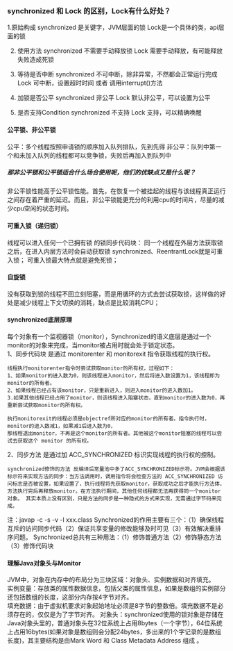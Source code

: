 ### synchronized 和 Lock 的区别，Lock有什么好处？
1.原始构成 
synchronized 是关键字，JVM层面的锁
Lock是一个具体的类，api层面的锁

2. 使用方法
synchronized 不需要手动释放锁
Lock 需要手动释放，有可能释放失败造成死锁

3. 等待是否中断
synchronized 不可中断，除非异常，不然都会正常运行完成
Lock 可中断，设置超时时间 或者 调用interrupt()方法

4. 加锁是否公平
synchronized 非公平
Lock 默认非公平，可以设置为公平

5. 是否支持Condition
synchronized 不支持
Lock 支持，可以精确唤醒


#### 公平锁、非公平锁
公平：多个线程按照申请锁的顺序加入队列排队，先到先得
非公平：队列中第一个和未加入队列的线程都可以竞争锁，失败后再加入到队列中

##### 那非公平锁和公平锁适合什么场合使用呢，他们的优缺点又是什么呢？
非公平锁性能高于公平锁性能。首先，在恢复一个被挂起的线程与该线程真正运行之间存在着严重的延迟。而且，非公平锁能更充分的利用cpu的时间片，尽量的减少cpu空闲的状态时间。

#### 可重入锁（递归锁）
线程可以进入任何一个已拥有锁 的锁同步代码块：
同一个线程在外层方法获取锁之后，在进入内层方法时会自动获取锁
synchronized、ReentrantLock就是可重入锁；
可重入锁最大特点就是避免死锁；

#### 自旋锁
没有获取到锁的线程不回立刻阻塞，而是用循环的方式去尝试获取锁，这样做的好处是减少线程上下文切换的消耗，缺点是比较消耗CPU；

#### synchronized底层原理
每个对象有一个监视器锁（monitor），Synchronized的语义底层是通过一个monitor的对象来完成，当monitor被占用时就会处于锁定状态。    
1、同步代码块 是通过 monitorenter 和 monitorexit 指令获取线程的执行权。
    
    线程执行monitorenter指令时尝试获取monitor的所有权，过程如下：  
    1、如果monitor的进入数为0，则该线程进入monitor，然后将进入数设置为1，该线程即为monitor的所有者。  
    2、如果线程已经占有该monitor，只是重新进入，则进入monitor的进入数加1。   
    3.如果其他线程已经占用了monitor，则该线程进入阻塞状态，直到monitor的进入数为0，再重新尝试获取monitor的所有权。
    
    执行monitorexit的线程必须是objectref所对应的monitor的所有者。指令执行时，monitor的进入数减1，如果减1后进入数为0，
    那线程退出monitor，不再是这个monitor的所有者。其他被这个monitor阻塞的线程可以尝试去获取这个 monitor 的所有权。     
    
2、同步方法 是通过加 ACC_SYNCHRONIZED 标识实现线程的执行权的控制。
    
    synchronized修饰的方法 反编译后常量池中多了ACC_SYNCHRONIZED标示符。JVM会根据该标示符来实现方法的同步：当方法调用时，调用指令将会检查方法的 ACC_SYNCHRONIZED 访问标志是否被设置，如果设置了，执行线程将先获取monitor，获取成功之后才能执行方法体，方法执行完后再释放monitor。在方法执行期间，其他任何线程都无法再获得同一个monitor对象。 其实本质上没有区别，只是方法的同步是一种隐式的方式来实现，无需通过字节码来完成。
    
注：javap -c -s -v -l xxx.class 
Synchronized的作用主要有三个：（1）确保线程互斥的访问同步代码（2）保证共享变量的修改能够及时可见（3）有效解决重排序问题。
Synchronized总共有三种用法：（1）修饰普通方法（2）修饰静态方法（3）修饰代码块

#### 理解Java对象头与Monitor
JVM中，对象在内存中的布局分为三块区域：对象头、实例数据和对齐填充。  
实例变量：存放类的属性数据信息，包括父类的属性信息，如果是数组的实例部分还包括数组的长度，这部分内存按4字节对齐。  
填充数据：由于虚拟机要求对象起始地址必须是8字节的整数倍。填充数据不是必须存在的，仅仅是为了字节对齐。 
对象头：synchronized使用的锁对象是存储在Java对象头里的，普通对象头在32位系统上占用8bytes（一个字节），64位系统上占用16bytes(如果对象是数组则会分配24bytes，多出来的1个字记录的是数组长度)，其主要结构是由Mark Word 和 Class Metadata Address 组成 。
